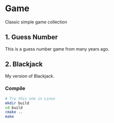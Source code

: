 # Game
Classic simple game collection

## 1. Guess Number 
This is a guess number game from many years ago.<br />

## 2. Blackjack
My version of Blackjack.<br />

### Compile

``` bash
# Try this one in Linux
mkdir build
cd build
cmake ..
make
```